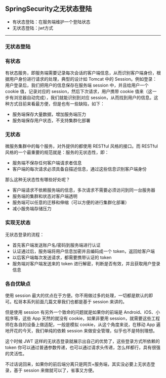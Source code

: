 ## SpringSecurity之无状态登陆

- 有状态登陆：在服务端维护一个登陆状态
- 无状态登陆：jwt方式

----

### 无状态登陆

### 有状态

有状态服务，即服务端需要记录每次会话的客户端信息，从而识别客户端身份，根据用户身份进行请求的处理，典型的设计如 Tomcat 中的 Session。例如登录：用户登录后，我们把用户的信息保存在服务端 session 中，并且给用户一个 cookie 值，记录对应的 session，然后下次请求，用户携带 cookie 值来（这一步有浏览器自动完成），我们就能识别到对应 session，从而找到用户的信息。这种方式目前来看最方便，但是也有一些缺陷，如下：

- 服务端保存大量数据，增加服务端压力
- 服务端保存用户状态，不支持集群化部署

### 无状态

微服务集群中的每个服务，对外提供的都使用 RESTful 风格的接口。而 RESTful 风格的一个最重要的规范就是：服务的无状态性，即：

- 服务端不保存任何客户端请求者信息
- 客户端的每次请求必须具备自描述信息，通过这些信息识别客户端身份

那么这种无状态性有哪些好处呢？

- 客户端请求不依赖服务端的信息，多次请求不需要必须访问到同一台服务器
- 服务端的集群和状态对客户端透明
- 服务端可以任意的迁移和伸缩（可以方便的进行集群化部署）
- 减小服务端存储压力

### 实现无状态

无状态登录的流程：

- 首先客户端发送账户名/密码到服务端进行认证
- 认证通过后，服务端将用户信息加密并且编码成一个 token，返回给客户端
- 以后客户端每次发送请求，都需要携带认证的 token
- 服务端对客户端发送来的 token 进行解密，判断是否有效，并且获取用户登录信息

### 各自优缺点

使用 session 最大的优点在于方便。你不用做过多的处理，一切都是默认的即可。松哥本系列前面几篇文章我们也都是基于 session 来讲的。

但是使用 session 有另外一个致命的问题就是如果你的前端是 Android、iOS、小程序等，这些 App 天然的就没有 cookie，如果非要用 session，就需要这些工程师在各自的设备上做适配，一般是模拟 cookie，从这个角度来说，在移动 App 遍地开花的今天，我们单纯的依赖 session 来做安全管理，似乎也不是特别理想。

这个时候 JWT 这样的无状态登录就展示出自己的优势了，这些登录方式所依赖的 token 你可以通过普通参数传递，也可以通过请求头传递，怎么样都行，具有很强的灵活性。

不过话说回来，如果你的前后端分离只是网页+服务端，其实没必要上无状态登录，基于 session 来做就可以了，省事又方便。

